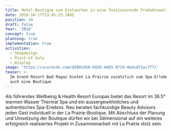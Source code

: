 ```yaml
---
title: Hotel-Boutique zum Eintauchen in eine faszinierende Produktewelt
date: 2018-10-17T13:45:23.188Z
position: 20
draft: false
Year: '2014'
concept: true
planning: true
implementation: true
activities:
  - Shopdesign
  - Point-of-Sale
  - Display
image: 'https://ucarecdn.com/d5801d58-6928-4d03-8719-4edcdf2ac7f7/'
teaser: >-
  Im Grand Resort Bad Ragaz bietet La Prairie zusätzlich zum Spa-Erlebnis nun
  auch eine Boutique
---
```

Als führendes Wellbeing & Health Resort Europas bietet das Resort im 36.5° warmen Wasser Thermal Spa und ein aussergewöhnliches und authentisches Spa-Erlebnis. Neu beraten fachkundige Beauty Advisors jeden Gast individuell in der La Prairie-Boutique. Mit Abschluss der Planung und Umsetzung der Boutique dürfen wir bei 3dimensional auf ein weiteres erfolgreich realisiertes Projekt in Zusammenarbeit mit La Prairie stolz sein.

